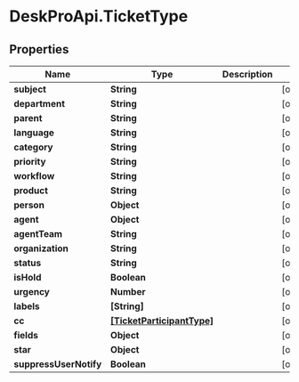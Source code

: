 # DeskProApi.TicketType

## Properties
Name | Type | Description | Notes
------------ | ------------- | ------------- | -------------
**subject** | **String** |  | [optional] 
**department** | **String** |  | [optional] 
**parent** | **String** |  | [optional] 
**language** | **String** |  | [optional] 
**category** | **String** |  | [optional] 
**priority** | **String** |  | [optional] 
**workflow** | **String** |  | [optional] 
**product** | **String** |  | [optional] 
**person** | **Object** |  | [optional] 
**agent** | **Object** |  | [optional] 
**agentTeam** | **String** |  | [optional] 
**organization** | **String** |  | [optional] 
**status** | **String** |  | [optional] 
**isHold** | **Boolean** |  | [optional] 
**urgency** | **Number** |  | [optional] 
**labels** | **[String]** |  | [optional] 
**cc** | [**[TicketParticipantType]**](TicketParticipantType.md) |  | [optional] 
**fields** | **Object** |  | [optional] 
**star** | **Object** |  | [optional] 
**suppressUserNotify** | **Boolean** |  | [optional] 


